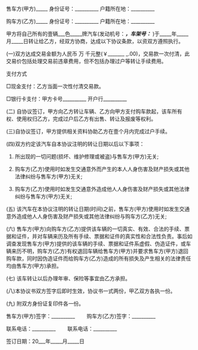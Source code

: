 
 


售车方(甲方)_____ 身份证号：__________ 户籍所在地：__________


购车方(乙方)_____ 身份证号：__________ 户籍所在地：__________


甲方将自己所有的壹辆___色_____牌汽车(发动机号：_____，车架号：_____ )于_____年_____月_____日转让给乙方，经双方协商，达成以下协议条款，以资双方遵照执行。


(一)双方达成交易金额为人民币 万 千元整(￥_______ _.00)，交易款一次付清，此交易价包括处理交易前违章费用，但不包括办理过户等转让手续费用。


支付方式


□现金支付：乙方当面一次性付清交易款。


□银行卡支付：甲方卡号__________ 开户行__________


(二) 自协议签订，甲方向乙方转让车辆、乙方向甲方支付购车款起，该车所有权、使用权归乙方，完成过户后乙方有出售、转让及报废等权利。


(三)自协议签订，甲方提供相关资料协助乙方在壹个月内完成过户手续。


(四)双方约定该汽车自本协议注明的转让日期以后以下事项：


1) 所出现的一切问题(损坏、维护修理或被盗)与售车方(甲方)无关;


2) 购车方(乙方)使用时如发生交通意外而产生的本人人身伤害及财产损失或其他法律纠纷与售车方(甲方)无关;


3) 购车方(乙方)使用时如发生交通意外造成他人人身伤害及财产损失或其他法律纠纷与售车方(甲方)无关;


(五) 该汽车在本协议注明的转让日期(时间)之前，售车方(甲方)使用时如发生交通意外造成他人人身伤害及财产损失或其他法律纠纷与购车方(乙方)无关;


(六) 售车方(甲方)向购车方(乙方)提供该车辆的一切真实、有效、合法的手续、票据和证件，并对车辆来历及所有手续、票据和证件的真实性和合法性负责。事后如调查发现售车方(甲方)提供的该车辆的手续、票据和证件系虚假、伪造证件，或车辆来历不明，购车方(乙方)有权退回车辆给售车方(甲方)并要求售车方(甲方)退回购车款，同时因伪造证件而给购车方(乙方)造成的所有损失及产生相关的法律责任均由售车方(甲方)承担。


(七) 该车转让以后办理年审、保险等事宜由乙方承担。


(八)本协议书双方签字后即时生效，协议书一式两份，甲乙双方各执一份。


(九) 附双方身份证复印件各一份。


售车方(甲方)签字：__________ 　　购车方(乙方)签字：__________


联系电话：__________ 　　联系电话：__________


签订日期：20___年_____月_____日
 


 

 
 
 
 
 
  


  
 

  


  


  
 
 
 
 

